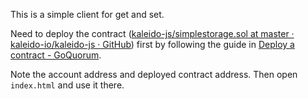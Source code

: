 This is a simple client for get and set.

Need to deploy the contract ([kaleido-js/simplestorage.sol at master · kaleido-io/kaleido-js · GitHub](https://github.com/kaleido-io/kaleido-js/blob/master/deploy-transact/contracts/simplestorage.sol)) first by following the guide in 
[Deploy a contract - GoQuorum](https://consensys.net/docs/goquorum/en/latest/tutorials/contracts/deploying-contracts/).

Note the account address and deployed contract address. Then open `index.html` and use it there.

